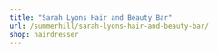 ```yaml
---
title: "Sarah Lyons Hair and Beauty Bar"
url: /summerhill/sarah-lyons-hair-and-beauty-bar/
shop: hairdresser
---
```

